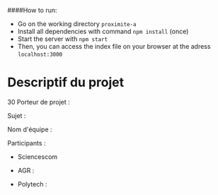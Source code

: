 ####How to run:
- Go on the working directory ``proximite-a``
- Install all dependencies with command ```npm install```  (once)
- Start the server with  ```npm start```
- Then, you can access the index file on your browser at the adress ```localhost:3000```



# Descriptif du projet
30
Porteur de projet :

Sujet :

Nom d'équipe :

Participants : 

- Sciencescom

- AGR :
- Polytech :  

